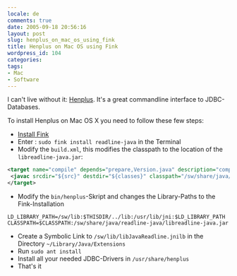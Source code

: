 ```yaml
---
locale: de
comments: true
date: 2005-09-18 20:56:16
layout: post
slug: henplus_on_mac_os_using_fink
title: Henplus on Mac OS using Fink
wordpress_id: 104
categories:
tags:
- Mac
- Software
---
```


I can't live without it: [Henplus](http://henplus.sf.net). It's a great commandline interface to JDBC-Databases.

To install Henplus on Mac OS X you need to follow these few steps:

  * [Install Fink](http://fink.sourceforge.net/doc/users-guide/index.php)
  * Enter : `sudo fink install readline-java` in the Terminal
  * Modify the `build.xml`, this modifies the classpath to the location of the `libreadline-java.jar`:

``` xml
<target name="compile" depends="prepare,Version.java" description="compile it">
 <javac srcdir="${src}" destdir="${classes}" classpath="/sw/share/java/readline-java/libreadline-java.jar"/>
</target>
```

  * Modify the `bin/henplus`-Skript and changes the Library-Paths to the Fink-Installation

```
LD_LIBRARY_PATH=/sw/lib:$THISDIR/../lib:/usr/lib/jni:$LD_LIBRARY_PATH
CLASSPATH=$CLASSPATH:/sw/share/java/readline-java/libreadline-java.jar   
```

  * Create a Symbolic Link to `/sw/lib/libJavaReadline.jnilb` in the Directory `~/Library/Java/Extensions`
  * Run `sudo ant install`
  * Install all your needed JDBC-Drivers in `/usr/share/henplus`
  * That's it
